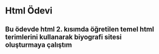 # Html Ödevi
## Bu ödevde html 2. kısımda öğretilen temel html terimlerini kullanarak biyografi sitesi oluşturmaya çalıştım